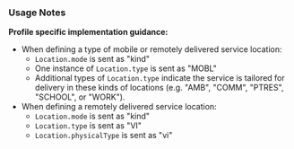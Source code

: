 ### Usage Notes

**Profile specific implementation guidance:**
- When defining a type of mobile or remotely delivered service location:
  - `Location.mode` is sent as "kind"
  - One instance of `Location.type` is sent as "MOBL"
  - Additional types of `Location.type` indicate the service is tailored for delivery in these kinds of locations (e.g. "AMB", "COMM", "PTRES", "SCHOOL", or "WORK").
- When defining a remotely delivered service location:
  - `Location.mode` is sent as "kind"
  - `Location.type` is sent as "VI"
  - `Location.physicalType` is sent as "vi"
